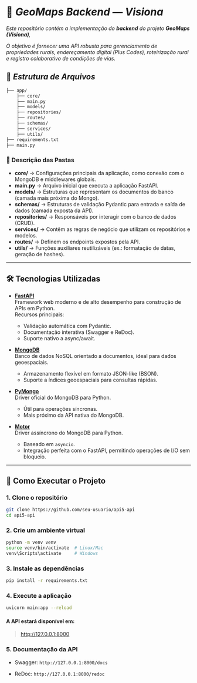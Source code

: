 # 📌 *GeoMaps Backend — Visiona*

*Este repositório contém a implementação do **backend** do projeto **GeoMaps (Visiona)**,*

*O objetivo é fornecer uma API robusta para gerenciamento de propriedades rurais, endereçamento digital (Plus Codes), roteirização rural e registro colaborativo de condições de vias.*

## 📂 *Estrutura de Arquivos*

```bash
├── app/ 
    ├── core/ 
    ├── main.py 
    ├── models/
    ├── repositories/ 
    ├── routes/ 
    ├── schemas/ 
    ├── services/ 
    ├── utils/ 
├── requirements.txt 
├── main.py
```


### 📁 Descrição das Pastas

- **core/** → Configurações principais da aplicação, como conexão com o MongoDB e middlewares globais.  
- **main.py** → Arquivo inicial que executa a aplicação FastAPI.  
- **models/** → Estruturas que representam os documentos do banco (camada mais próxima do Mongo).  
- **schemas/** → Estruturas de validação Pydantic para entrada e saída de dados (camada exposta da API).  
- **repositories/** → Responsáveis por interagir com o banco de dados (CRUD).  
- **services/** → Contêm as regras de negócio que utilizam os repositórios e modelos.  
- **routes/** → Definem os endpoints expostos pela API.  
- **utils/** → Funções auxiliares reutilizáveis (ex.: formatação de datas, geração de hashes).  

---

## 🛠️ Tecnologias Utilizadas

- **[FastAPI](https://fastapi.tiangolo.com/)**  
  Framework web moderno e de alto desempenho para construção de APIs em Python.  
  Recursos principais:
  - Validação automática com Pydantic.
  - Documentação interativa (Swagger e ReDoc).
  - Suporte nativo a async/await.


- **[MongoDB](https://www.mongodb.com/)**  
  Banco de dados NoSQL orientado a documentos, ideal para dados geoespaciais.  
  - Armazenamento flexível em formato JSON-like (BSON).  
  - Suporte a índices geoespaciais para consultas rápidas.  


- **[PyMongo](https://pymongo.readthedocs.io/)**  
  Driver oficial do MongoDB para Python.  
  - Útil para operações síncronas.  
  - Mais próximo da API nativa do MongoDB.  
  

- **[Motor](https://motor.readthedocs.io/)**  
  Driver assíncrono do MongoDB para Python.  
  - Baseado em `asyncio`.  
  - Integração perfeita com o FastAPI, permitindo operações de I/O sem bloqueio.  


---

## 🚀 Como Executar o Projeto

### 1. Clone o repositório
```bash
git clone https://github.com/seu-usuario/api5-api
cd api5-api
```

### 2. Crie um ambiente virtual
```bash
python -m venv venv
source venv/bin/activate  # Linux/Mac
venv\Scripts\activate     # Windows
```

### 3. Instale as dependências

```bash
pip install -r requirements.txt
```

### 4. Execute a aplicação

```bash
uvicorn main:app --reload
```

#### A API estará disponível em:

>  http://127.0.0.1:8000


### 5. Documentação da API
- Swagger: `http://127.0.0.1:8000/docs`

- ReDoc: `http://127.0.0.1:8000/redoc`
